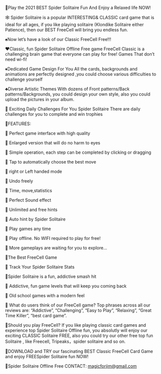 
🌈Play the 2021 BEST Spider Solitaire Fun And Enjoy a Relaxed life NOW!

🕸 Spider Solitaire is a popular INTERESTING& CLASSIC card game that is ideal for all ages, if you like playing solitaire (Klondike Solitaire either Patience), then our BEST FreeCell will bring you endless fun.

♠️Now let’s have a look of our Classic FreeCell Free!!!

♥️Classic, fun Spider Solitaire Offline Free game FreeCell Classic is a challenging brain game that everyone can play for free! Games That don’t need wi-fi!

♦️Dedicated Game Design For You All the cards, backgrounds and animations are perfectly designed ,you could choose various difficulties to challenge yourself

♣️Diverse Artistic Themes With dozens of Front patterns/Back patterns/Backgrounds, you could design your own style, also you could upload the pictures in your album.

📅 Exciting Daily Challenges For You Spider Solitaire There are daily challenges for you to complete and win trophies

🌈FEATURES:

🌵 Perfect game interface with high quality

🌵 Enlarged version that will do no harm to eyes

🌵 Simple operation, each step can be completed by clicking or dragging

🌵 Tap to automatically choose the best move

🌵 right or Left handed mode

🌵 Undo freely

🌵 Time, move,statistics

🌵 Perfect Sound effect

🌵 Unlimited and free hints

🌵 Auto hint by Spider Solitaire

🌵 Play games any time

🌵 Play offline. No WIFI required to play for free!

🌵 More gameplays are waiting for you to explore...

🌈The Best FreeCell Game

🌹 Track Your Spider Solitaire Stats

🌹Spider Solitaire is a fun, addictive smash hit

🌹 Addictive, fun game levels that will keep you coming back

🌹 Old school games with a modern feel

🌹 What do users think of our FreeCell game? Top phrases across all our reviews are: “Addictive”, “Challenging”, “Easy to Play”, “Relaxing”, “Great Time Killer”, “best card game”.

🌹Should you play FreeCell? If you like playing classic card games and experience top Spider Solitaire Offline fun, you absolutly will enjoy our exciting CLASSIC Solitaire FREE, also you could try our other free top fun Solitaire , like Freecell, Tripeaks，spider solitaire and so on.

📲DOWNLOAD and TRY our fascinating BEST Classic FreeCell Card Game and enjoy FREESpider Solitaire fun NOW!

📧Spider Solitaire Offline Free CONTACT: magicforjim@gmail.com
